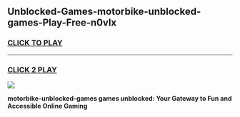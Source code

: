 
## Unblocked-Games-motorbike-unblocked-games-Play-Free-n0vlx
<h3>
<a href="https://premium76.site?title=motorbike-unblocked-games&ref=23A">CLICK TO PLAY</a></h3>
<hr>

<h3>
<a href="https://premium76.site?title=motorbike-unblocked-games&ref=23A">CLICK 2 PLAY</a>
  
</h3>

<a href="https://premium76.site?title=motorbike-unblocked-games&ref=23A"><img src="https://clearcache.store/games.png"></a>


**motorbike-unblocked-games games unblocked: Your Gateway to Fun and Accessible Online Gaming**
